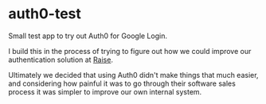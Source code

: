 # auth0-test

Small test app to try out Auth0 for Google Login.

I build this in the process of trying to figure out how we could improve our authentication solution at [Raise](https://github.com/raisenational).

Ultimately we decided that using Auth0 didn't make things that much easier, and considering how painful it was to go through their software sales process it was simpler to improve our own internal system.
